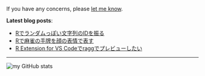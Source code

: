 If you have any concerns, please <a class="text-light" href="https://twitter.com/messages/compose?recipient_id=3237384093">let me know</a>.

**Latest blog posts**:

<!-- BLOG-POST-LIST:START -->
- [Rでランダムっぽい文字列のIDを振る](https://zenn.dev/paithiov909/articles/pseudonymization-in-r)
- [Rで麻雀の手牌を顔の表情で表す](https://zenn.dev/paithiov909/articles/viz-tehais-with-emoticon)
- [R Extension for VS Codeでraggでプレビューしたい](https://zenn.dev/paithiov909/articles/r-with-ragg-in-vscode)
<!-- BLOG-POST-LIST:END -->

---

<p align="left">
  <img src="http://github-profile-summary-cards.vercel.app/api/cards/stats?username=paithiov909&theme=default" alt="my GitHub stats" />
<!--   <a href="https://codeium.com/profile/paithiov909" target="_blank" rel="noreferrer"><img src="https://codeium.com/profile/paithiov909/card.png" height="190" alt="codeium card" /></a> -->
</p>
